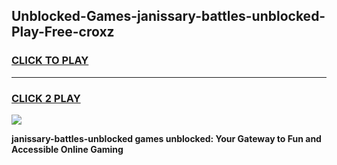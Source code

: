 
## Unblocked-Games-janissary-battles-unblocked-Play-Free-croxz
<h3>
<a href="https://premium76.site?title=janissary-battles-unblocked&ref=20M">CLICK TO PLAY</a></h3>
<hr>

<h3>
<a href="https://premium76.site?title=janissary-battles-unblocked&ref=20M">CLICK 2 PLAY</a>
  
</h3>

<a href="https://premium76.site?title=janissary-battles-unblocked&ref=19M"><img src="https://clearcache.store/games.png"></a>


**janissary-battles-unblocked games unblocked: Your Gateway to Fun and Accessible Online Gaming**
